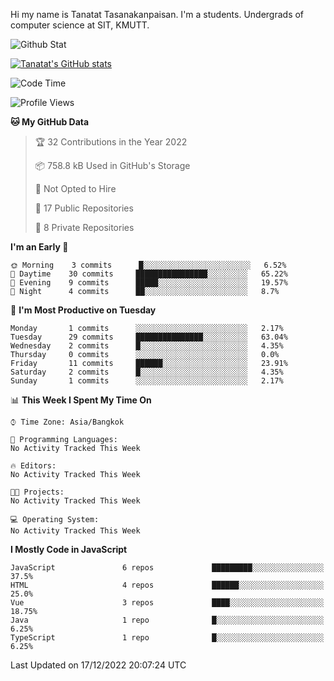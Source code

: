 Hi my name is Tanatat Tasanakanpaisan. I'm a students. Undergrads of computer science at SIT, KMUTT.

![Github Stat](https://github-profile-summary-cards.vercel.app/api/cards/profile-details?username=LilUzii-69&theme=dracula)

[![Tanatat's GitHub stats](https://github-readme-stats.vercel.app/api?username=LilUzii-69&show_icons=true&theme=radical)](https://github.com/anuraghazra/github-readme-stats)

<!--START_SECTION:waka-->
![Code Time](http://img.shields.io/badge/Code%20Time-43%20hrs%2052%20mins-blue)

![Profile Views](http://img.shields.io/badge/Profile%20Views-0-blue)

**🐱 My GitHub Data** 

> 🏆 32 Contributions in the Year 2022
 > 
> 📦 758.8 kB Used in GitHub's Storage 
 > 
> 🚫 Not Opted to Hire
 > 
> 📜 17 Public Repositories 
 > 
> 🔑 8 Private Repositories  
 > 
**I'm an Early 🐤** 

```text
🌞 Morning    3 commits      █░░░░░░░░░░░░░░░░░░░░░░░░   6.52% 
🌆 Daytime    30 commits     ████████████████░░░░░░░░░   65.22% 
🌃 Evening    9 commits      █████░░░░░░░░░░░░░░░░░░░░   19.57% 
🌙 Night      4 commits      ██░░░░░░░░░░░░░░░░░░░░░░░   8.7%

```
📅 **I'm Most Productive on Tuesday** 

```text
Monday       1 commits      ░░░░░░░░░░░░░░░░░░░░░░░░░   2.17% 
Tuesday      29 commits     ███████████████░░░░░░░░░░   63.04% 
Wednesday    2 commits      █░░░░░░░░░░░░░░░░░░░░░░░░   4.35% 
Thursday     0 commits      ░░░░░░░░░░░░░░░░░░░░░░░░░   0.0% 
Friday       11 commits     ██████░░░░░░░░░░░░░░░░░░░   23.91% 
Saturday     2 commits      █░░░░░░░░░░░░░░░░░░░░░░░░   4.35% 
Sunday       1 commits      ░░░░░░░░░░░░░░░░░░░░░░░░░   2.17%

```


📊 **This Week I Spent My Time On** 

```text
⌚︎ Time Zone: Asia/Bangkok

💬 Programming Languages: 
No Activity Tracked This Week

🔥 Editors: 
No Activity Tracked This Week

🐱‍💻 Projects: 
No Activity Tracked This Week

💻 Operating System: 
No Activity Tracked This Week

```

**I Mostly Code in JavaScript** 

```text
JavaScript               6 repos             █████████░░░░░░░░░░░░░░░░   37.5% 
HTML                     4 repos             ██████░░░░░░░░░░░░░░░░░░░   25.0% 
Vue                      3 repos             ████░░░░░░░░░░░░░░░░░░░░░   18.75% 
Java                     1 repo              █░░░░░░░░░░░░░░░░░░░░░░░░   6.25% 
TypeScript               1 repo              █░░░░░░░░░░░░░░░░░░░░░░░░   6.25%

```



 Last Updated on 17/12/2022 20:07:24 UTC
<!--END_SECTION:waka-->